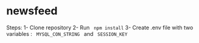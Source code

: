 # newsfeed
Steps:
1- Clone repository
2- Run <code> npm install</code>
3- Create .env file with two variables : <code> MYSQL_CON_STRING </code> and <code> SESSION_KEY </code>  
